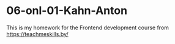 # 06-onl-01-Kahn-Anton
This is my homework for the Frontend development course from https://teachmeskills.by/

